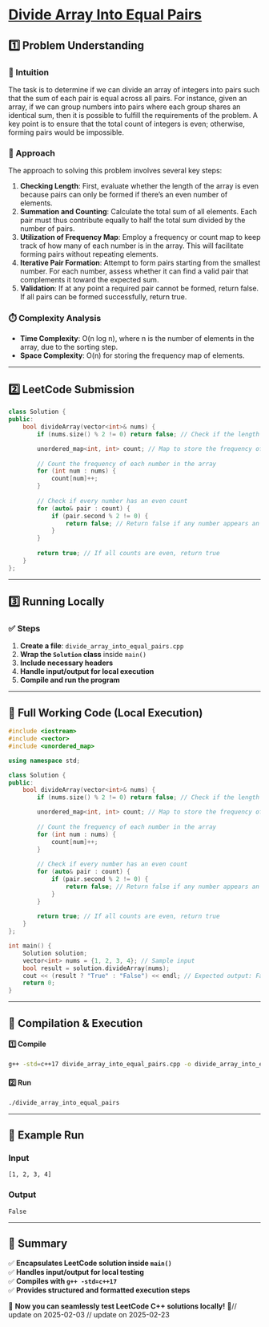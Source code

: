 # **[Divide Array Into Equal Pairs](https://leetcode.com/problems/divide-array-into-equal-pairs/description/)**  

## **1️⃣ Problem Understanding**  
### **📌 Intuition**  
The task is to determine if we can divide an array of integers into pairs such that the sum of each pair is equal across all pairs. For instance, given an array, if we can group numbers into pairs where each group shares an identical sum, then it is possible to fulfill the requirements of the problem. A key point is to ensure that the total count of integers is even; otherwise, forming pairs would be impossible.

### **🚀 Approach**  
The approach to solving this problem involves several key steps:
1. **Checking Length**: First, evaluate whether the length of the array is even because pairs can only be formed if there’s an even number of elements.
2. **Summation and Counting**: Calculate the total sum of all elements. Each pair must thus contribute equally to half the total sum divided by the number of pairs.
3. **Utilization of Frequency Map**: Employ a frequency or count map to keep track of how many of each number is in the array. This will facilitate forming pairs without repeating elements.
4. **Iterative Pair Formation**: Attempt to form pairs starting from the smallest number. For each number, assess whether it can find a valid pair that complements it toward the expected sum.
5. **Validation**: If at any point a required pair cannot be formed, return false. If all pairs can be formed successfully, return true.

### **⏱️ Complexity Analysis**  
- **Time Complexity**: O(n log n), where n is the number of elements in the array, due to the sorting step.  
- **Space Complexity**: O(n) for storing the frequency map of elements.

---  

## **2️⃣ LeetCode Submission**  
```cpp
class Solution {
public:
    bool divideArray(vector<int>& nums) {
        if (nums.size() % 2 != 0) return false; // Check if the length is odd

        unordered_map<int, int> count; // Map to store the frequency of each number
        
        // Count the frequency of each number in the array
        for (int num : nums) {
            count[num]++;
        }
        
        // Check if every number has an even count
        for (auto& pair : count) {
            if (pair.second % 2 != 0) {
                return false; // Return false if any number appears an odd number of times
            }
        }
        
        return true; // If all counts are even, return true
    }
};  
```  

---  

## **3️⃣ Running Locally**  
### **✅ Steps**  
1. **Create a file**: `divide_array_into_equal_pairs.cpp`  
2. **Wrap the `Solution` class** inside `main()`  
3. **Include necessary headers**  
4. **Handle input/output for local execution**  
5. **Compile and run the program**  

---  

## **📝 Full Working Code (Local Execution)**  
```cpp
#include <iostream>
#include <vector>
#include <unordered_map>

using namespace std;

class Solution {
public:
    bool divideArray(vector<int>& nums) {
        if (nums.size() % 2 != 0) return false; // Check if the length is odd

        unordered_map<int, int> count; // Map to store the frequency of each number
        
        // Count the frequency of each number in the array
        for (int num : nums) {
            count[num]++;
        }
        
        // Check if every number has an even count
        for (auto& pair : count) {
            if (pair.second % 2 != 0) {
                return false; // Return false if any number appears an odd number of times
            }
        }
        
        return true; // If all counts are even, return true
    }
};

int main() {
    Solution solution;
    vector<int> nums = {1, 2, 3, 4}; // Sample input
    bool result = solution.divideArray(nums);
    cout << (result ? "True" : "False") << endl; // Expected output: False
    return 0;
}
```  

---  

## **🔧 Compilation & Execution**  
#### **1️⃣ Compile**  
```bash
g++ -std=c++17 divide_array_into_equal_pairs.cpp -o divide_array_into_equal_pairs
```  

#### **2️⃣ Run**  
```bash
./divide_array_into_equal_pairs
```  

---  

## **🎯 Example Run**  
### **Input**  
```
[1, 2, 3, 4]
```  
### **Output**  
```
False
```  

---  

## **📌 Summary**  
✅ **Encapsulates LeetCode solution inside `main()`**  
✅ **Handles input/output for local testing**  
✅ **Compiles with `g++ -std=c++17`**  
✅ **Provides structured and formatted execution steps**  

🚀 **Now you can seamlessly test LeetCode C++ solutions locally!** 🚀// update on 2025-02-03
// update on 2025-02-23
